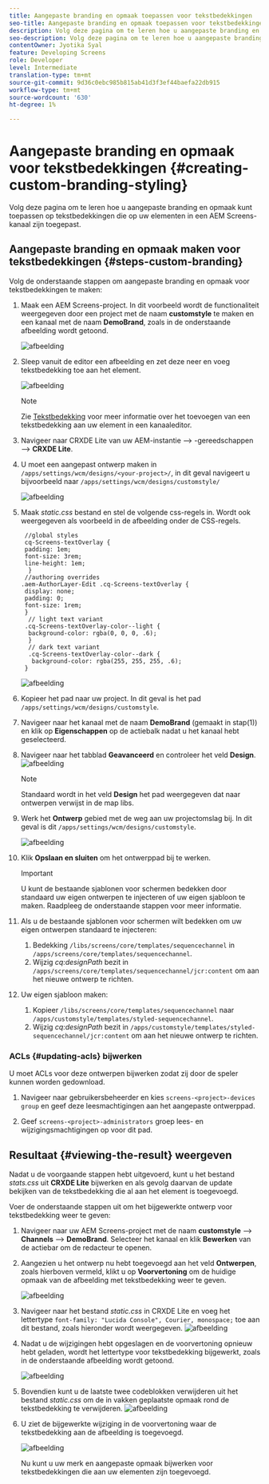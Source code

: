 ```yaml
---
title: Aangepaste branding en opmaak toepassen voor tekstbedekkingen
seo-title: Aangepaste branding en opmaak toepassen voor tekstbedekkingen
description: Volg deze pagina om te leren hoe u aangepaste branding en opmaak voor tekstbedekkingen kunt toepassen.
seo-description: Volg deze pagina om te leren hoe u aangepaste branding en opmaak voor tekstbedekkingen kunt toepassen.
contentOwner: Jyotika Syal
feature: Developing Screens
role: Developer
level: Intermediate
translation-type: tm+mt
source-git-commit: 9d36c0ebc985b815ab41d3f3ef44baefa22db915
workflow-type: tm+mt
source-wordcount: '630'
ht-degree: 1%

---
```



# Aangepaste branding en opmaak voor tekstbedekkingen {#creating-custom-branding-styling}

Volg deze pagina om te leren hoe u aangepaste branding en opmaak kunt toepassen op tekstbedekkingen die op uw elementen in een AEM Screens-kanaal zijn toegepast.

## Aangepaste branding en opmaak maken voor tekstbedekkingen {#steps-custom-branding}

Volg de onderstaande stappen om aangepaste branding en opmaak voor tekstbedekkingen te maken:

1. Maak een AEM Screens-project. In dit voorbeeld wordt de functionaliteit weergegeven door een project met de naam **customstyle** te maken en een kanaal met de naam **DemoBrand**, zoals in de onderstaande afbeelding wordt getoond.

   ![afbeelding](/help/user-guide/assets/custom-brand/custom-brand1.png)

1. Sleep vanuit de editor een afbeelding en zet deze neer en voeg tekstbedekking toe aan het element.

   ![afbeelding](/help/user-guide/assets/custom-brand/custom-brand2.png)

   >[!NOTE]
   >Zie [Tekstbedekking](/help/user-guide/text-overlay.md) voor meer informatie over het toevoegen van een tekstbedekking aan uw element in een kanaaleditor.

1. Navigeer naar CRXDE Lite van uw AEM-instantie —> -gereedschappen —> **CRXDE Lite**.

1. U moet een aangepast ontwerp maken in `/apps/settings/wcm/designs/<your-project>/`, in dit geval navigeert u bijvoorbeeld naar `/apps/settings/wcm/designs/customstyle/`

   ![afbeelding](/help/user-guide/assets/custom-brand/custom-brand3.png)

1. Maak *static.css* bestand en stel de volgende css-regels in. Wordt ook weergegeven als voorbeeld in de afbeelding onder de CSS-regels.

   ```shell
    //global styles
    cq-Screens-textOverlay {
    padding: 1em;
    font-size: 3rem;
    line-height: 1em;
     }
    //authoring overrides
   .aem-AuthorLayer-Edit .cq-Screens-textOverlay {
    display: none;
    padding: 0;
    font-size: 1rem;
    }
     // light text variant
    .cq-Screens-textOverlay-color--light {
     background-color: rgba(0, 0, 0, .6);
     }
     // dark text variant
     .cq-Screens-textOverlay-color--dark {
      background-color: rgba(255, 255, 255, .6);
    }
   ```

   ![afbeelding](/help/user-guide/assets/custom-brand/custom-brand4.png)

1. Kopieer het pad naar uw project. In dit geval is het pad `/apps/settings/wcm/designs/customstyle`.

1. Navigeer naar het kanaal met de naam **DemoBrand** (gemaakt in stap(1)) en klik op **Eigenschappen** op de actiebalk nadat u het kanaal hebt geselecteerd.

1. Navigeer naar het tabblad **Geavanceerd** en controleer het veld **Design**.
   ![afbeelding](/help/user-guide/assets/custom-brand/custom-brand5.png)

   >[!NOTE]
   >Standaard wordt in het veld **Design** het pad weergegeven dat naar ontwerpen verwijst in de map libs.

1. Werk het **Ontwerp** gebied met de weg aan uw projectomslag bij. In dit geval is dit `/apps/settings/wcm/designs/customstyle`.

   ![afbeelding](/help/user-guide/assets/custom-brand/custom-brand6.png)

1. Klik **Opslaan en sluiten** om het ontwerppad bij te werken.

   >[!IMPORTANT]
   >U kunt de bestaande sjablonen voor schermen bedekken door standaard uw eigen ontwerpen te injecteren of uw eigen sjabloon te maken. Raadpleeg de onderstaande stappen voor meer informatie.

1. Als u de bestaande sjablonen voor schermen wilt bedekken om uw eigen ontwerpen standaard te injecteren:

   1. Bedekking `/libs/screens/core/templates/sequencechannel` in `/apps/screens/core/templates/sequencechannel`.
   1. Wijzig *cq:designPath* bezit in `/apps/screens/core/templates/sequencechannel/jcr:content` om aan het nieuwe ontwerp te richten.

1. Uw eigen sjabloon maken:
   1. Kopieer `/libs/screens/core/templates/sequencechannel` naar `/apps/customstyle/templates/styled-sequencechannel`.
   1. Wijzig *cq:designPath* bezit in `/apps/customstyle/templates/styled-sequencechannel/jcr:content` om aan het nieuwe ontwerp te richten.


### ACLs {#updating-acls} bijwerken

U moet ACLs voor deze ontwerpen bijwerken zodat zij door de speler kunnen worden gedownload.

1. Navigeer naar gebruikersbeheerder en kies `screens-<project>-devices group` en geef deze leesmachtigingen aan het aangepaste ontwerppad.

1. Geef `screens-<project>-administrators` groep lees- en wijzigingsmachtigingen op voor dit pad.

## Resultaat {#viewing-the-result} weergeven

Nadat u de voorgaande stappen hebt uitgevoerd, kunt u het bestand *stats.css* uit **CRXDE Lite** bijwerken en als gevolg daarvan de update bekijken van de tekstbedekking die al aan het element is toegevoegd.

Voer de onderstaande stappen uit om het bijgewerkte ontwerp voor tekstbedekking weer te geven:

1. Navigeer naar uw AEM Screens-project met de naam **customstyle** —> **Channels** —> **DemoBrand**. Selecteer het kanaal en klik **Bewerken** van de actiebar om de redacteur te openen.

1. Aangezien u het ontwerp nu hebt toegevoegd aan het veld **Ontwerpen**, zoals hierboven vermeld, klikt u op **Voorvertoning** om de huidige opmaak van de afbeelding met tekstbedekking weer te geven.

   ![afbeelding](/help/user-guide/assets/custom-brand/custom-brand7.png)

1. Navigeer naar het bestand *static.css* in CRXDE Lite en voeg het lettertype `font-family: "Lucida Console", Courier, monospace;` toe aan dit bestand, zoals hieronder wordt weergegeven.
   ![afbeelding](/help/user-guide/assets/custom-brand/custom-brand8.png)

1. Nadat u de wijzigingen hebt opgeslagen en de voorvertoning opnieuw hebt geladen, wordt het lettertype voor tekstbedekking bijgewerkt, zoals in de onderstaande afbeelding wordt getoond.

   ![afbeelding](/help/user-guide/assets/custom-brand/custom-brand9.png)

1. Bovendien kunt u de laatste twee codeblokken verwijderen uit het bestand *static.css* om de in vakken geplaatste opmaak rond de tekstbedekking te verwijderen.
   ![afbeelding](/help/user-guide/assets/custom-brand/custom-brand10.png)

1. U ziet de bijgewerkte wijziging in de voorvertoning waar de tekstbedekking aan de afbeelding is toegevoegd.

   ![afbeelding](/help/user-guide/assets/custom-brand/custom-brand11.png)

   Nu kunt u uw merk en aangepaste opmaak bijwerken voor tekstbedekkingen die aan uw elementen zijn toegevoegd.









